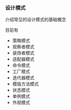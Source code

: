 ### 设计模式

介绍常见的设计模式的基础概念

目前有
- 策略模式
- 观察者模式
- 装饰者模式
- 适配器模式
- 命令模式
- 工厂模式
- 迭代器模式
- 模版方法模式
- 状态模式
- 单例模式
- 外观模式
